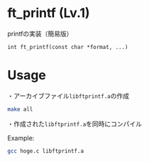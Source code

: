 # ft_printf (Lv.1)

printfの実装（簡易版）
```
int	ft_printf(const char *format, ...)
```

# Usage

・アーカイブファイル`libftprintf.a`の作成

```bash
make all
```

・作成された`libftprintf.a`を同時にコンパイル

Example:

```bash
gcc hoge.c libftprintf.a
```

